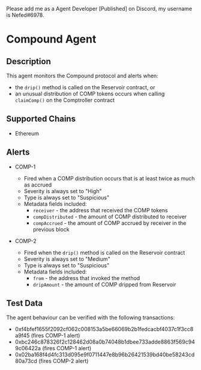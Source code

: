 Please add me as a Agent Developer [Published] on Discord, my username is Nefed#6978.
# Compound Agent

## Description

This agent monitors the Compound protocol and alerts when:

- the `drip()` method is called on the Reservoir contract, or
- an unusual distribution of COMP tokens occurs when calling `claimComp()` on the Comptroller contract

## Supported Chains

- Ethereum

## Alerts

- COMP-1

  - Fired when a COMP distribution occurs that is at least twice as much as accrued
  - Severity is always set to "High"
  - Type is always set to "Suspicious"
  - Metadata fields included:
    - `receiver` - the address that received the COMP tokens
    - `compDistributed` - the amount of COMP distributed to receiver
    - `compAccrued` - the amount of COMP accrued by receiver in the previous block

- COMP-2
  - Fired when the `drip()` method is called on the Reservoir contract
  - Severity is always set to "Medium"
  - Type is always set to "Suspicious"
  - Metadata fields included:
    - `from` - the address that invoked the method
    - `dripAmount` - the amount of COMP dripped from Reservoir

## Test Data

The agent behaviour can be verified with the following transactions:

- 0xf4bfef1655f2092cf062c008153a5be66069b2b1fedcacbf4037c1f3cc8a9f45 (fires COMP-1 alert)
- 0xbc246c878326f2c128462d08a0b74048b1dbee733adde8863f569c949c06422a (fires COMP-1 alert)
- 0x02ba168f4d4fc313d095e9f0711447e8b96b26421539bd40be58243cd80a73cd (fires COMP-2 alert)
